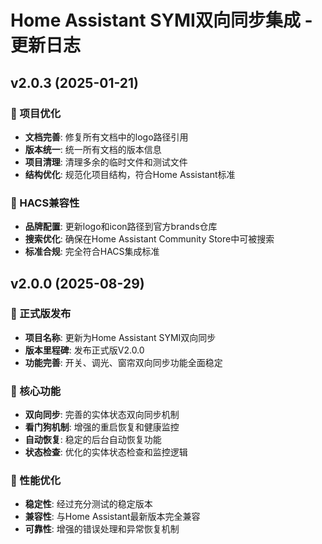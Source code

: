 # Home Assistant SYMI双向同步集成 - 更新日志

## v2.0.3 (2025-01-21)

### 🔧 项目优化
- **文档完善**: 修复所有文档中的logo路径引用
- **版本统一**: 统一所有文档的版本信息
- **项目清理**: 清理多余的临时文件和测试文件
- **结构优化**: 规范化项目结构，符合Home Assistant标准

### 🚀 HACS兼容性
- **品牌配置**: 更新logo和icon路径到官方brands仓库
- **搜索优化**: 确保在Home Assistant Community Store中可被搜索
- **标准合规**: 完全符合HACS集成标准

## v2.0.0 (2025-08-29)

### 🎉 正式版发布
- **项目名称**: 更新为Home Assistant SYMI双向同步
- **版本里程碑**: 发布正式版V2.0.0
- **功能完善**: 开关、调光、窗帘双向同步功能全面稳定

### 🔧 核心功能
- **双向同步**: 完善的实体状态双向同步机制
- **看门狗机制**: 增强的重启恢复和健康监控
- **自动恢复**: 稳定的后台自动恢复功能
- **状态检查**: 优化的实体状态检查和监控逻辑

### 🚀 性能优化
- **稳定性**: 经过充分测试的稳定版本
- **兼容性**: 与Home Assistant最新版本完全兼容
- **可靠性**: 增强的错误处理和异常恢复机制